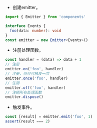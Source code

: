 - 创建emitter。

```typescript
import { Emitter } from 'components'

interface Events {
  foo(data: number): void
}
const emitter = new Emitter<Events>()
```

- 注册处理函数。

```typescript
const handler = (data) => data + 1
// 注册
emitter.on('foo', handler)
// 注册，但只可触发一次
emitter.once('foo', handler)
// 注销
emitter.off('foo', handler)
// 注销所有处理函数
emitter.dispose()
```

- 触发事件。

```typescript
const [result] = emitter.emit('foo', 1)
assert(result === 2)
```
